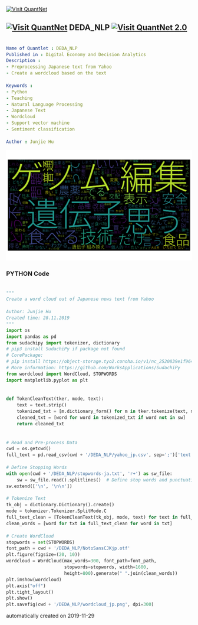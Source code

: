 [<img src="https://github.com/QuantLet/Styleguide-and-FAQ/blob/master/pictures/banner.png" width="888" alt="Visit QuantNet">](http://quantlet.de/)

## [<img src="https://github.com/QuantLet/Styleguide-and-FAQ/blob/master/pictures/qloqo.png" alt="Visit QuantNet">](http://quantlet.de/) **DEDA_NLP** [<img src="https://github.com/QuantLet/Styleguide-and-FAQ/blob/master/pictures/QN2.png" width="60" alt="Visit QuantNet 2.0">](http://quantlet.de/)

```yaml

Name of Quantlet : DEDA_NLP
Published in : Digital Economy and Decision Analytics
Description :
- Preprocessing Japanese text from Yahoo
- Create a wordcloud based on the text

Keywords :
- Python
- Teaching
- Natural Language Processing
- Japanese Text
- Wordcloud
- Support vector machine
- Sentiment classification

Author : Junjie Hu
```

![Picture1](wordcloud_jp.png)

### PYTHON Code
```python

"""
Create a word cloud out of Japanese news text from Yahoo

Author: Junjie Hu
Created time: 28.11.2019
"""
import os
import pandas as pd
from sudachipy import tokenizer, dictionary
# pip3 install SudachiPy if package not found
# CorePackage:
# pip install https://object-storage.tyo2.conoha.io/v1/nc_2520839e1f9641b08211a5c85243124a/sudachi/SudachiDict_core-20191030.tar.gz
# More information: https://github.com/WorksApplications/SudachiPy
from wordcloud import WordCloud, STOPWORDS
import matplotlib.pyplot as plt


def TokenCleanText(tker, mode, text):
    text = text.strip()
    tokenized_txt = [m.dictionary_form() for m in tker.tokenize(text, mode)]
    cleaned_txt = [word for word in tokenized_txt if word not in sw]
    return cleaned_txt


# Read and Pre-process Data
cwd = os.getcwd()
full_text = pd.read_csv(cwd + '/DEDA_NLP/yahoo_jp.csv', sep=';')['text'].values

# Define Stopping Words
with open(cwd + '/DEDA_NLP/stopwords-ja.txt', 'r+') as sw_file:
    sw = sw_file.read().splitlines()  # Define stop words and punctuation, not perfect!
sw.extend(['\n', '\n\n'])

# Tokenize Text
tk_obj = dictionary.Dictionary().create()
mode = tokenizer.Tokenizer.SplitMode.C
full_text_clean = [TokenCleanText(tk_obj, mode, text) for text in full_text]
clean_words = [word for txt in full_text_clean for word in txt]

# Create WordCloud
stopwords = set(STOPWORDS)
font_path = cwd + '/DEDA_NLP/NotoSansCJKjp.otf'
plt.figure(figsize=(20, 10))
wordcloud = WordCloud(max_words=300, font_path=font_path,
                      stopwords=stopwords, width=1600,
                      height=800).generate(" ".join(clean_words))
plt.imshow(wordcloud)
plt.axis("off")
plt.tight_layout()
plt.show()
plt.savefig(cwd + '/DEDA_NLP/wordcloud_jp.png', dpi=300)

```

automatically created on 2019-11-29